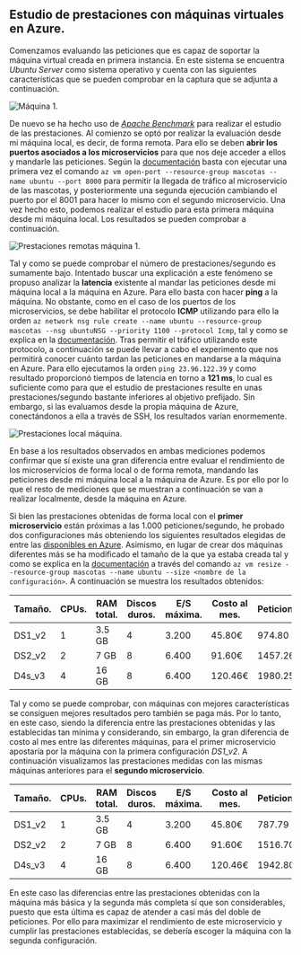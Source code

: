 ## Estudio de prestaciones con máquinas virtuales en Azure.

Comenzamos evaluando las peticiones que es capaz de soportar la máquina virtual creada en primera instancia. En este sistema se encuentra *Ubuntu Server* como sistema operativo y cuenta con las siguientes características que se pueden comprobar en la captura que se adjunta a continuación.

![Máquina 1.](https://github.com/lidiasm/ProyectoCC/blob/master/docs/imgs/VM%201%20Ubuntu.png)

De nuevo se ha hecho uso de [*Apache Benchmark*](https://httpd.apache.org/docs/2.4/programs/ab.html) para realizar el estudio de las prestaciones. Al comienzo se optó por realizar la evaluación desde mi máquina local, es decir, de forma remota. Para ello se deben **abrir los puertos asociados a los microservicios** para que nos deje acceder a ellos y mandarle las peticiones. Según la [documentación](https://docs.microsoft.com/es-es/azure/virtual-machines/linux/nsg-quickstart) basta con ejecutar una primera vez el comando `az vm open-port --resource-group mascotas --name ubuntu --port 8000` para permitir la llegada de tráfico al microservicio de las mascotas, y posteriormente una segunda ejecución cambiando el puerto por el 8001 para hacer lo mismo con el segundo microservicio. Una vez hecho esto, podemos realizar el estudio para esta primera máquina desde mi máquina local. Los resultados se pueden comprobar a continuación.

![Prestaciones remotas máquina 1.](https://github.com/lidiasm/ProyectoCC/blob/master/docs/imgs/VM1%20mascotas%20remoto.png)

Tal y como se puede comprobar el número de prestaciones/segundo es sumamente bajo. Intentado buscar una explicación a este fenómeno se propuso analizar la **latencia** existente al mandar las peticiones desde mi máquina local a la máquina en Azure. Para ello basta con hacer **ping** a la máquina. No obstante, como en el caso de los puertos de los microservicios, se debe habilitar el protocolo **ICMP** utilizando para ello la orden `az network nsg rule create --name ubuntu --resource-group mascotas --nsg ubuntuNSG --priority 1100 --protocol Icmp`, tal y como se explica en la [documentación](https://docs.microsoft.com/en-us/cli/azure/network/nsg/rule?view=azure-cli-latest). Tras permitir el tráfico utilizando este protocolo, a continuación se puede llevar a cabo el experimento que nos permitirá conocer cuánto tardan las peticiones en mandarse a la máquina en Azure. Para ello ejecutamos la orden `ping 23.96.122.39` y como resultado proporcionó tiempos de latencia en torno a **121 ms**, lo cual es suficiente como para que el estudio de prestaciones resulte en unas prestaciones/segundo bastante inferiores al objetivo prefijado. Sin embargo, si las evaluamos desde la propia máquina de Azure, conectándonos a ella a través de SSH, los resultados varían enormemente.

![Prestaciones local máquina.](https://github.com/lidiasm/ProyectoCC/blob/master/docs/imgs/VM1%20mascotas%20remoto.png)

En base a los resultados observados en ambas mediciones podemos confirmar que sí existe una gran diferencia entre evaluar el rendimiento de los microservicios de forma local o de forma remota, mandando las peticiones desde mi máquina local a la máquina de Azure. Es por ello por lo que el resto de mediciones que se muestran a continuación se van a realizar localmente, desde la máquina en Azure.

Si bien las prestaciones obtenidas de forma local con el **primer microservicio** están próximas a las 1.000 peticiones/segundo, he probado dos configuraciones más obteniendo los siguientes resultados elegidas de entre las [disponibles en Azure](https://docs.microsoft.com/en-us/azure/virtual-machines/linux/compute-benchmark-scores#dv2---general-compute). Asimismo, en lugar de crear dos máquinas diferentes más se ha modificado el tamaño de la que ya estaba creada tal y como se explica en la [documentación](https://docs.microsoft.com/bs-latn-ba/azure/virtual-machines/linux/change-vm-size) a través del comando `az vm resize --resource-group mascotas --name ubuntu --size <nombre de la configuración>`. A continuación se muestra los resultados obtenidos:

| Tamaño. | CPUs. | RAM total. | Discos duros. | E/S máxima. | Costo al mes. | Peticiones/segundo. |
| --- | --- | --- | --- | --- | --- | --- |
| DS1_v2 | 1 | 3.5 GB | 4 | 3.200 | 45.80€ | 974.80 |
| DS2_v2 | 2 | 7 GB | 8 | 6.400 | 91.60€ | 1457.26 |
| D4s_v3 | 4 | 16 GB | 8 | 6.400 | 120.46€ | 1980.25 |

Tal y como se puede comprobar, con máquinas con mejores características se consiguen mejores resultados pero también se paga más. Por lo tanto, en este caso, siendo la diferencia entre las prestaciones obtenidas y las establecidas tan mínima y considerando, sin embargo, la gran diferencia de costo al mes entre las diferentes máquinas, para el primer microservicio apostaría por la máquina con la primera configuración *DS1_v2*. A continuación visualizamos las prestaciones medidas con las mismas máquinas anteriores para el **segundo microservicio**.

| Tamaño. | CPUs. | RAM total. | Discos duros. | E/S máxima. | Costo al mes. | Peticiones/segundo. |
| --- | --- | --- | --- | --- | --- | --- |
| DS1_v2 | 1 | 3.5 GB | 4 | 3.200 | 45.80€ | 787.79 |
| DS2_v2 | 2 | 7 GB | 8 | 6.400 | 91.60€ | 1516.70 |
| D4s_v3 | 4 | 16 GB | 8 | 6.400 | 120.46€ | 1942.80 |

En este caso las diferencias entre las prestaciones obtenidas con la máquina más básica y la segunda más completa sí que son considerables, puesto que esta última es capaz de atender a casi más del doble de peticiones. Por ello para maximizar el rendimiento de este microservicio y cumplir las prestaciones establecidas, se debería escoger la máquina con la segunda configuración.
